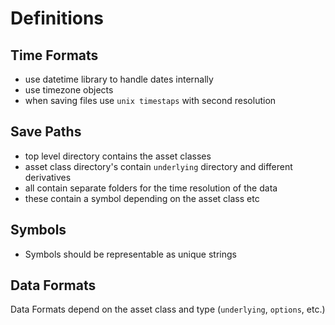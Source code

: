# Definitions

## Time Formats

- use datetime library to handle dates internally
- use timezone objects
- when saving files use `unix timestaps` with second resolution

## Save Paths

- top level directory contains the asset classes
- asset class directory's contain `underlying` directory and different derivatives
- all contain separate folders for the time resolution of the data
- these contain a symbol depending on the asset class etc

## Symbols

- Symbols should be representable as unique strings

## Data Formats

Data Formats depend on the asset class and type (`underlying`, `options`, etc.)
